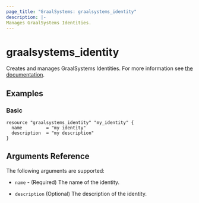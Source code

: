 ```yaml
---
page_title: "GraalSystems: graalsystems_identity"
description: |-
Manages GraalSystems Identities.
---
```


# graalsystems_identity

Creates and manages GraalSystems Identities.
For more information see [the documentation](https://docs.dev.graal.systems/).

## Examples

### Basic

```hcl
resource "graalsystems_identity" "my_identity" {
  name         = "my identity"
  description  = "my description"
}

```

## Arguments Reference

The following arguments are supported:

- `name` - (Required) The name of the identity.

- `description` (Optional) The description of the identity.